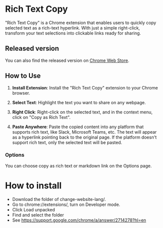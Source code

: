 # Rich Text Copy

"Rich Text Copy" is a Chrome extension that enables users to quickly copy selected text as a rich-text hyperlink. With just a simple right-click, transform your text selections into clickable links ready for sharing.

## Released version

You can also find the released version on [Chrome Web Store](https://chrome.google.com/webstore/detail/rich-text-copy/aidldbbgafbfbooldgdpbpgkabdojfge).


## How to Use

1. **Install Extension**:
   Install the "Rich Text Copy" extension to your Chrome browser.

2. **Select Text**:
   Highlight the text you want to share on any webpage.

3. **Right Click**:
   Right-click on the selected text, and in the context menu, click on "Copy as Rich Text".

4. **Paste Anywhere**:
   Paste the copied content into any platform that supports rich text, like Slack, Microsoft Teams, etc. The text will appear as a hyperlink pointing back to the original page. If the platform doesn't support rich text, only the selected text will be pasted.

### Options

You can choose copy as rich text or markdown link on the Options page.


# How to install

- Download the folder of change-website-lang/.
- Go to chrome://extensions/, turn on Developer mode.
- Click Load unpacked
- Find and select the folder
- See https://support.google.com/chrome/a/answer/2714278?hl=en
